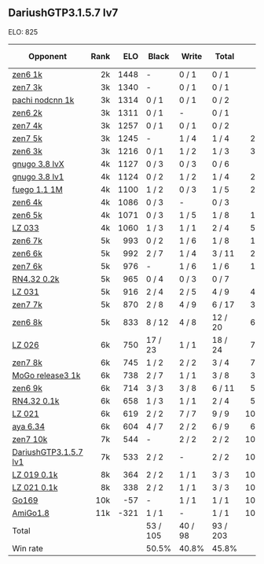 ## DariushGTP3.1.5.7 lv7 ##

ELO: 825

Opponent | Rank | ELO | Black | Write | Total | Win rate
---------|-----:|----:|-------|-------|-------|-------:
[zen6 1k](zen6%201k.md) | 2k | 1448 | - | 0 / 1 | 0 / 1 | 0.0%
[zen7 3k](zen7%203k.md) | 3k | 1340 | - | 0 / 1 | 0 / 1 | 0.0%
[pachi nodcnn 1k](pachi%20nodcnn%201k.md) | 3k | 1314 | 0 / 1 | 0 / 1 | 0 / 2 | 0.0%
[zen6 2k](zen6%202k.md) | 3k | 1311 | 0 / 1 | - | 0 / 1 | 0.0%
[zen7 4k](zen7%204k.md) | 3k | 1257 | 0 / 1 | 0 / 1 | 0 / 2 | 0.0%
[zen7 5k](zen7%205k.md) | 3k | 1245 | - | 1 / 4 | 1 / 4 | 25.0%
[zen6 3k](zen6%203k.md) | 3k | 1216 | 0 / 1 | 1 / 2 | 1 / 3 | 33.3%
[gnugo 3.8 lvX](gnugo%203.8%20lvX.md) | 4k | 1127 | 0 / 3 | 0 / 3 | 0 / 6 | 0.0%
[gnugo 3.8 lv1](gnugo%203.8%20lv1.md) | 4k | 1124 | 0 / 2 | 1 / 2 | 1 / 4 | 25.0%
[fuego 1.1 1M](fuego%201.1%201M.md) | 4k | 1100 | 1 / 2 | 0 / 3 | 1 / 5 | 20.0%
[zen6 4k](zen6%204k.md) | 4k | 1086 | 0 / 3 | - | 0 / 3 | 0.0%
[zen6 5k](zen6%205k.md) | 4k | 1071 | 0 / 3 | 1 / 5 | 1 / 8 | 12.5%
[LZ 033](LZ%20033.md) | 4k | 1060 | 1 / 3 | 1 / 1 | 2 / 4 | 50.0%
[zen6 7k](zen6%207k.md) | 5k | 993 | 0 / 2 | 1 / 6 | 1 / 8 | 12.5%
[zen6 6k](zen6%206k.md) | 5k | 992 | 2 / 7 | 1 / 4 | 3 / 11 | 27.3%
[zen7 6k](zen7%206k.md) | 5k | 976 | - | 1 / 6 | 1 / 6 | 16.7%
[RN4.32 0.2k](RN4.32%200.2k.md) | 5k | 965 | 0 / 4 | 0 / 3 | 0 / 7 | 0.0%
[LZ 031](LZ%20031.md) | 5k | 916 | 2 / 4 | 2 / 5 | 4 / 9 | 44.4%
[zen7 7k](zen7%207k.md) | 5k | 870 | 2 / 8 | 4 / 9 | 6 / 17 | 35.3%
[zen6 8k](zen6%208k.md) | 5k | 833 | 8 / 12 | 4 / 8 | 12 / 20 | 60.0%
[LZ 026](LZ%20026.md) | 6k | 750 | 17 / 23 | 1 / 1 | 18 / 24 | 75.0%
[zen7 8k](zen7%208k.md) | 6k | 745 | 1 / 2 | 2 / 2 | 3 / 4 | 75.0%
[MoGo release3 1k](MoGo%20release3%201k.md) | 6k | 738 | 2 / 7 | 1 / 1 | 3 / 8 | 37.5%
[zen6 9k](zen6%209k.md) | 6k | 714 | 3 / 3 | 3 / 8 | 6 / 11 | 54.5%
[RN4.32 0.1k](RN4.32%200.1k.md) | 6k | 658 | 1 / 3 | 1 / 1 | 2 / 4 | 50.0%
[LZ 021](LZ%20021.md) | 6k | 619 | 2 / 2 | 7 / 7 | 9 / 9 | 100.0%
[aya 6.34](aya%206.34.md) | 6k | 604 | 4 / 7 | 2 / 2 | 6 / 9 | 66.7%
[zen7 10k](zen7%2010k.md) | 7k | 544 | - | 2 / 2 | 2 / 2 | 100.0%
[DariushGTP3.1.5.7 lv1](DariushGTP3.1.5.7%20lv1.md) | 7k | 533 | 2 / 2 | - | 2 / 2 | 100.0%
[LZ 019 0.1k](LZ%20019%200.1k.md) | 8k | 364 | 2 / 2 | 1 / 1 | 3 / 3 | 100.0%
[LZ 021 0.1k](LZ%20021%200.1k.md) | 8k | 338 | 2 / 2 | 1 / 1 | 3 / 3 | 100.0%
[Go169](Go169.md) | 10k | -57 | - | 1 / 1 | 1 / 1 | 100.0%
[AmiGo1.8](AmiGo1.8.md) | 11k | -321 | 1 / 1 | - | 1 / 1 | 100.0%
Total | | | 53 / 105 | 40 / 98 | 93 / 203 | 
Win rate| | | 50.5% | 40.8% | 45.8% | 
